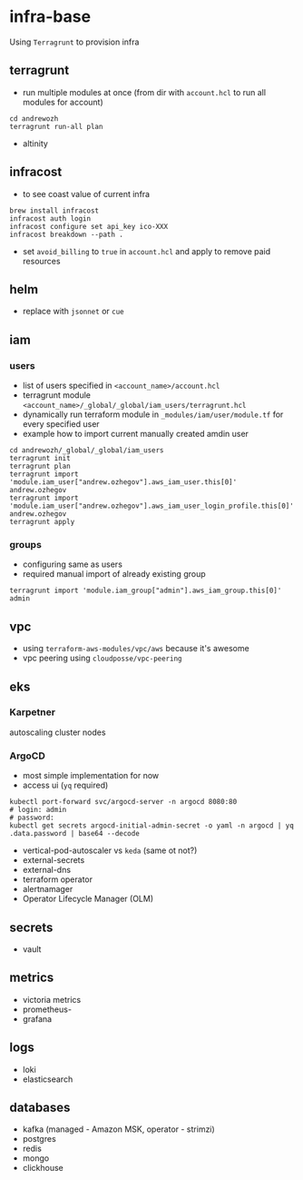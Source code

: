 # infra-base

Using `Terragrunt` to provision infra

## terragrunt

* run multiple modules at once (from dir with `account.hcl` to run all modules for account)

```
cd andrewozh
terragrunt run-all plan
```

* altinity

## infracost

* to see coast value of current infra

```
brew install infracost
infracost auth login
infracost configure set api_key ico-XXX
infracost breakdown --path .
```

* set `avoid_billing` to `true` in `account.hcl` and apply to remove paid resources

## helm

* replace with `jsonnet` or `cue`

## iam

### users

* list of users specified in `<account_name>/account.hcl`
* terragrunt module `<account_name>/_global/_global/iam_users/terragrunt.hcl`
* dynamically run terraform module in `_modules/iam/user/module.tf` for every specified user
* example how to import current manually created amdin user

```
cd andrewozh/_global/_global/iam_users
terragrunt init
terragrunt plan
terragrunt import 'module.iam_user["andrew.ozhegov"].aws_iam_user.this[0]' andrew.ozhegov
terragrunt import 'module.iam_user["andrew.ozhegov"].aws_iam_user_login_profile.this[0]' andrew.ozhegov
terragrunt apply
```

### groups

* configuring same as users
* required manual import of already existing group

```
terragrunt import 'module.iam_group["admin"].aws_iam_group.this[0]' admin
```

## vpc

* using `terraform-aws-modules/vpc/aws` because it's awesome
* vpc peering using `cloudposse/vpc-peering`

## eks

### Karpetner

autoscaling cluster nodes

### ArgoCD

* most simple implementation for now
* access ui (`yq` required)

```
kubectl port-forward svc/argocd-server -n argocd 8080:80
# login: admin
# password:
kubectl get secrets argocd-initial-admin-secret -o yaml -n argocd | yq .data.password | base64 --decode
```

* vertical-pod-autoscaler vs `keda` (same ot not?)
* external-secrets
* external-dns
* terraform operator
* alertnamager
* Operator Lifecycle Manager (OLM)

## secrets

* vault

## metrics

* victoria metrics
* prometheus-
* grafana

## logs

* loki
* elasticsearch

## databases

* kafka (managed - Amazon MSK, operator - strimzi)
* postgres
* redis
* mongo
* clickhouse
